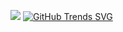 ![](https://github-readme-stats-akshayxml.vercel.app/api/top-langs/?username=akshayxml&theme=dark&hide_border=true&include_all_commits=true&count_private=true&layout=compact&langs_count=10&size_weight=0.5&count_weight=0.5&hide=Jupyter%20Notebook%2Cobjective-c%2Cmakefile%2Cc)
[![GitHub Trends SVG](https://api.githubtrends.io/user/svg/akshayxml/langs)](https://githubtrends.io)

